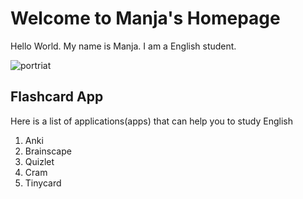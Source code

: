 # Welcome to Manja's Homepage

Hello World. My name is Manja. I am a English student.

![portriat](https://www.publicdomainpictures.net/pictures/270000/velka/female-on-a-wall-oil-painting.jpg)


## Flashcard App
Here is a list of applications(apps) that can help you to study English

1. Anki
2. Brainscape
3. Quizlet
4. Cram
5. Tinycard

